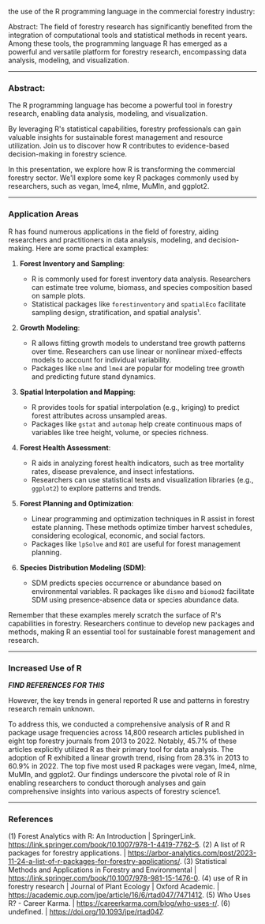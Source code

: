 
the use of the R programming language in the commercial forestry industry:

Abstract: The field of forestry research has significantly benefited from the integration of computational tools and statistical methods in recent years. Among these tools, the programming language R has emerged as a powerful and versatile platform for forestry research, encompassing data analysis, modeling, and visualization. 



-----------------------------------------------------------------------------------------------------------------------

### Abstract:

The R programming language has become a powerful tool in forestry research, enabling data analysis, modeling, and visualization. 

By leveraging R's statistical capabilities, forestry professionals can gain valuable insights for sustainable forest management and resource utilization. Join us to discover how R contributes to evidence-based decision-making in forestry science.

In this presentation, we explore how R is transforming the commercial forestry sector. We'll explore some key R packages commonly used by researchers, such as vegan, lme4, nlme, MuMIn, and ggplot2. 

-------------------------------------------------------------------------------------------------------------------

### Application Areas

R has found numerous applications in the field of forestry, aiding researchers and practitioners in data analysis, modeling, and decision-making. Here are some practical examples:

1. **Forest Inventory and Sampling**:
   - R is commonly used for forest inventory data analysis. Researchers can estimate tree volume, biomass, and species composition based on sample plots.
   - Statistical packages like `forestinventory` and `spatialEco` facilitate sampling design, stratification, and spatial analysis¹.

2. **Growth Modeling**:
   - R allows fitting growth models to understand tree growth patterns over time. Researchers can use linear or nonlinear mixed-effects models to account for individual variability.
   - Packages like `nlme` and `lme4` are popular for modeling tree growth and predicting future stand dynamics.

3. **Spatial Interpolation and Mapping**:
   - R provides tools for spatial interpolation (e.g., kriging) to predict forest attributes across unsampled areas.
   - Packages like `gstat` and `automap` help create continuous maps of variables like tree height, volume, or species richness.

4. **Forest Health Assessment**:
   - R aids in analyzing forest health indicators, such as tree mortality rates, disease prevalence, and insect infestations.
   - Researchers can use statistical tests and visualization libraries (e.g., `ggplot2`) to explore patterns and trends.

5. **Forest Planning and Optimization**:
   - Linear programming and optimization techniques in R assist in forest estate planning. These methods optimize timber harvest schedules, considering ecological, economic, and social factors.
   - Packages like `lpSolve` and `ROI` are useful for forest management planning.

6. **Species Distribution Modeling (SDM)**:
   - SDM predicts species occurrence or abundance based on environmental variables. R packages like `dismo` and `biomod2` facilitate SDM using presence-absence data or species abundance data.

Remember that these examples merely scratch the surface of R's capabilities in forestry. 
Researchers continue to develop new packages and methods, making R an essential tool for sustainable forest management and research.

-------------------------------------------------------------------------------------------------------------------

### Increased Use of R 

***FIND REFERENCES FOR THIS***

However, the key trends in general reported R use and patterns in forestry research remain unknown. 

<quote>
To address this, we conducted a comprehensive analysis of R and R package usage frequencies across 14,800 research articles published in eight top forestry journals from 2013 to 2022. 
Notably, 45.7% of these articles explicitly utilized R as their primary tool for data analysis. 
The adoption of R exhibited a linear growth trend, rising from 28.3% in 2013 to 60.9% in 2022. 
The top five most used R packages were vegan, lme4, nlme, MuMIn, and ggplot2. 
Our findings underscore the pivotal role of R in enabling researchers to conduct thorough analyses and gain comprehensive insights into various aspects of forestry science1.
</quote>

-----------------------------------------------------------------------------------------------------------------

### References
(1) Forest Analytics with R: An Introduction | SpringerLink. https://link.springer.com/book/10.1007/978-1-4419-7762-5.
(2) A list of R packages for forestry applications. | https://arbor-analytics.com/post/2023-11-24-a-list-of-r-packages-for-forestry-applications/.
(3) Statistical Methods and Applications in Forestry and Environmental | https://link.springer.com/book/10.1007/978-981-15-1476-0.
(4) use of R in forestry research | Journal of Plant Ecology | Oxford Academic. | https://academic.oup.com/jpe/article/16/6/rtad047/7471412.
(5) Who Uses R? - Career Karma. | https://careerkarma.com/blog/who-uses-r/.
(6) undefined. | https://doi.org/10.1093/jpe/rtad047.
